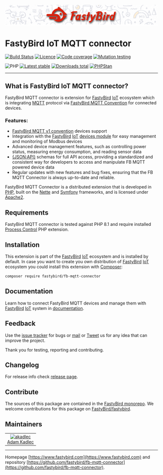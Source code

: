 <p align="center">
	<img src="https://github.com/fastybird/.github/blob/main/assets/repo_title.png?raw=true" alt="FastyBird"/>
</p>

# FastyBird IoT MQTT connector

[![Build Status](https://img.shields.io/github/actions/workflow/status/FastyBird/fb-mqtt-connector/ci.yaml?style=flat-square)](https://github.com/FastyBird/fb-mqtt-connector/actions)
[![Licence](https://img.shields.io/github/license/FastyBird/fb-mqtt-connector?style=flat-square)](https://github.com/FastyBird/fb-mqtt-connector/blob/main/LICENSE.md)
[![Code coverage](https://img.shields.io/coverallsCoverage/github/FastyBird/fb-mqtt-connector?style=flat-square)](https://coveralls.io/r/FastyBird/fb-mqtt-connector)
[![Mutation testing](https://img.shields.io/endpoint?style=flat-square&url=https%3A%2F%2Fbadge-api.stryker-mutator.io%2Fgithub.com%2FFastyBird%2Ffb-mqtt-connector%2Fmain)](https://dashboard.stryker-mutator.io/reports/github.com/FastyBird/fb-mqtt-connector/main)

![PHP](https://badgen.net/packagist/php/FastyBird/fb-mqtt-connector?cache=300&style=flat-square)
[![Latest stable](https://badgen.net/packagist/v/FastyBird/fb-mqtt-connector/latest?cache=300&style=flat-square)](https://packagist.org/packages/FastyBird/fb-mqtt-connector)
[![Downloads total](https://badgen.net/packagist/dt/FastyBird/fb-mqtt-connector?cache=300&style=flat-square)](https://packagist.org/packages/FastyBird/fb-mqtt-connector)
[![PHPStan](https://img.shields.io/badge/PHPStan-enabled-brightgreen.svg?style=flat-square)](https://github.com/phpstan/phpstan)

***

## What is FastyBird IoT MQTT connector?

FastyBird MQTT connector is extension for [FastyBird](https://www.fastybird.com) [IoT](https://en.wikipedia.org/wiki/Internet_of_things) ecosystem
which is integrating [MQTT](https://mqtt.org) protocol
via [FastyBird MQTT Convention](https://github.com/FastyBird/mqtt-convention) for connected devices.

### Features:

- [FastyBird MQTT v1 convention](https://github.com/FastyBird/mqtt-convention) devices support
- Integration with the [FastyBird](https://www.fastybird.com) [IoT](https://en.wikipedia.org/wiki/Internet_of_things) [devices module](https://github.com/FastyBird/devices-module) for easy management and monitoring of Modbus devices
- Advanced device management features, such as controlling power status, measuring energy consumption, and reading sensor data
- [{JSON:API}](https://jsonapi.org/) schemas for full API access, providing a standardized and consistent way for developers to access and manipulate FB MQTT powered device data
- Regular updates with new features and bug fixes, ensuring that the FB MQTT Connector is always up-to-date and reliable.

FastyBird MQTT Connector is a distributed extension that is developed in [PHP](https://www.php.net), built on the [Nette](https://nette.org) and [Symfony](https://symfony.com) frameworks,
and is licensed under [Apache2](http://www.apache.org/licenses/LICENSE-2.0).

## Requirements

FastyBird MQTT connector is tested against PHP 8.1 and require installed [Process Control](https://www.php.net/manual/en/book.pcntl.php)
PHP extension.

## Installation

This extension is part of the [FastyBird](https://www.fastybird.com) [IoT](https://en.wikipedia.org/wiki/Internet_of_things) ecosystem and is installed by default.
In case you want to create you own distribution of [FastyBird](https://www.fastybird.com) [IoT](https://en.wikipedia.org/wiki/Internet_of_things) ecosystem you could install this extension with  [Composer](http://getcomposer.org/):

```sh
composer require fastybird/fb-mqtt-connector
```

## Documentation

Learn how to connect FastyBird MQTT devices and manage them with [FastyBird](https://www.fastybird.com) [IoT](https://en.wikipedia.org/wiki/Internet_of_things) system
in [documentation](https://github.com/FastyBird/fb-mqtt-connector/wiki).

## Feedback

Use the [issue tracker](https://github.com/FastyBird/fastybird/issues) for bugs
or [mail](mailto:code@fastybird.com) or [Tweet](https://twitter.com/fastybird) us for any idea that can improve the
project.

Thank you for testing, reporting and contributing.

## Changelog

For release info check [release page](https://github.com/FastyBird/fastybird/releases).

## Contribute

The sources of this package are contained in the [FastyBird monorepo](https://github.com/FastyBird/fastybird). We welcome contributions for this package on [FastyBird/fastybird](https://github.com/FastyBird/).

## Maintainers

<table>
	<tbody>
		<tr>
			<td align="center">
				<a href="https://github.com/akadlec">
					<img alt="akadlec" width="80" height="80" src="https://avatars3.githubusercontent.com/u/1866672?s=460&amp;v=4" />
				</a>
				<br>
				<a href="https://github.com/akadlec">Adam Kadlec</a>
			</td>
		</tr>
	</tbody>
</table>

***
Homepage [https://www.fastybird.com](https://www.fastybird.com) and
repository [https://github.com/fastybird/fb-mqtt-connector](https://github.com/fastybird/fb-mqtt-connector).
